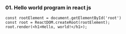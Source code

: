 ### 01. Hello world program in react js
```
const rootElement = document.getElementById('root')
const root = ReactDOM.createRoot(rootElement);
root.render(<h1>Hello, world!</h1>);
```
